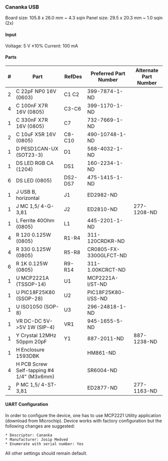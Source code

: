 ### Cananka USB ###

Board size: 105.8 x 26.0 mm ~ 4.3 sqin
Panel size: 29.5 x 20.3 mm ~ 1.0 sqin (2x)


#### Input ####

Voltage: 5 V ±10%
Current: 100 mA


#### Parts ####

|  # | Part                                      | RefDes  | Preferred Part Number      | Alternate Part Number           |
|---:|-------------------------------------------|---------|----------------------------|---------------------------------|
|  2 | C 22pF NP0 16V (0603)                     | C1 C2   | 399-7874-1-ND              |                                 |
|  4 | C 100nF X7R 16V (0805)                    | C3-C6   | 399-1170-1-ND              |                                 |
|  1 | C 330nF X7R 16V (0805)                    | C7      | 732-7669-1-ND              |                                 |
|  2 | C 10uF X5R 16V (0805)                     | C8-C10  | 490-10748-1-ND             |                                 |
|  1 | D PESD1CAN-UX (SOT23-3)                   | D1      | 568-4032-1-ND              |                                 |
|  1 | DS LED RGB CA (1204)                      | DS1     | 160-2234-1-ND              |                                 |
|  6 | DS LED (0805)                             | DS2-DS7 | 475-1415-1-ND              |                                 |
|  1 | J USB B, horizontal                       | J1      | ED2982-ND                  |                                 |
|  1 | J MC 1,5/ 4-G-3,81                        | J2      | ED2810-ND                  | 277-1208-ND                     |
|  1 | L Ferrite 40Ohm (0805)                    | L1      | 445-2201-1-ND              |                                 |
|  4 | R 120 0.125W (0805)                       | R1-R4   | 311-120CRDKR-ND            |                                 |
|  4 | R 330 0.125W (0805)                       | R5-R8   | CR0805-FX-3300GLFCT-ND     |                                 |
|  6 | R 1K 0.125W (0805)                        | R9-R14  | 311-1.00KCRCT-ND           |                                 |
|  1 | U MCP2221A (TSSOP-14)                     | U1      | MCP2221A-I/ST-ND           |                                 |
|  1 | U PIC18F25K80 (SSOP-28)                   | U2      | PIC18F25K80-I/SS-ND        |                                 |
|  1 | U ISO1050 (SOP-8)                         | U3      | 296-24818-1-ND             |                                 |
|  1 | VR DC-DC 5V->5V 1W (SIP-4)                | VR1     | 945-1655-5-ND              |                                 |
|  1 | Y Crystal 12MHz 50ppm 20pF                | Y1      | 887-2011-ND                | 887-1238-ND                     |
|  1 | H Enclosure 1593DBK                       |         | HM861-ND                   |                                 |
|  4 | H PCB Screw Self-tapping #4 1/4" (M3x6mm) |         | SR6004-ND                  |                                 |
|  2 | P MC 1,5/ 4-ST-3,81                       |         | ED2877-ND                  | 277-1163-ND                     |



#### UART Configuration ####

In order to configure the device, one has to use MCP2221 Utility application
(download from Microchip). Device works with factory configuration but the
following changes are suggested:

    * Descriptor: Cananka
    * Manufacturer: Josip Medved
    * Enumerate with serial number: Yes

All other settings should remain default.
